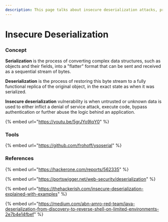 ```yaml
---
description: This page talks about insecure deserialization attacks, prevention, bypasses.
---
```


# Insecure Deserialization

### Concept

**Serialization** is the process of converting complex data structures, such as objects and their fields, into a "flatter" format that can be sent and received as a sequential stream of bytes.

**Deserialization** is the process of restoring this byte stream to a fully functional replica of the original object, in the exact state as when it was serialized.

**Insecure deserialization** vulnerability is when untrusted or unknown data is used to either inflict a denial of service attack, execute code, bypass authentication or further abuse the logic behind an application.&#x20;

{% embed url="https://youtu.be/5grJYo9IqY0" %}

### Tools

{% embed url="https://github.com/frohoff/ysoserial" %}

### References

{% embed url="https://hackerone.com/reports/562335" %}

{% embed url="https://portswigger.net/web-security/deserialization" %}

{% embed url="https://thehackerish.com/insecure-deserialization-explained-with-examples" %}

{% embed url="https://medium.com/abn-amro-red-team/java-deserialization-from-discovery-to-reverse-shell-on-limited-environments-2e7b4e14fbef" %}
